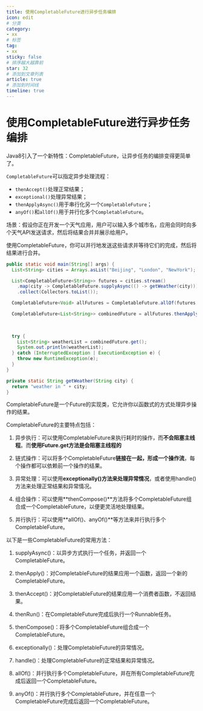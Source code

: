 ```yaml
---
title: 使用CompletableFuture进行异步任务编排 
icon: edit
# 分类  
category:
- xx
# 标签
tag:
- xx
sticky: false
# 排序越大越靠前
star: 32  
# 添加到文章列表
article: true
# 添加到时间线 
timeline: true
---
```




# 使用CompletableFuture进行异步任务编排

Java8引入了一个新特性：CompletableFuture，让异步任务的编排变得更简单了。

`CompletableFuture`可以指定异步处理流程：

- `thenAccept()`处理正常结果；
- `exceptional()`处理异常结果；
- `thenApplyAsync()`用于串行化另一个`CompletableFuture`；
- `anyOf()`和`allOf()`用于并行化多个`CompletableFuture`。



场景：假设你正在开发一个天气应用，用户可以输入多个城市名，应用会同时向多个天气API发送请求，然后将结果合并并展示给用户。

使用CompletableFuture，你可以并行地发送这些请求并等待它们的完成，然后将结果进行合并。

```java
public static void main(String[] args) {
  List<String> cities = Arrays.asList("Beijing", "London", "NewYork");

  List<CompletableFuture<String>> futures = cities.stream()
    .map(city -> CompletableFuture.supplyAsync(() -> getWeather(city)))
    .collect(Collectors.toList());

  CompletableFuture<Void> allFutures = CompletableFuture.allOf(futures.toArray(new CompletableFuture[0]));

  CompletableFuture<List<String>> combinedFuture = allFutures.thenApplyAsync(v -> futures.stream()
                                                                             .map(CompletableFuture::join)
                                                                             .collect(Collectors.toList()));

  try {
    List<String> weatherList = combinedFuture.get();
    System.out.println(weatherList);
  } catch (InterruptedException | ExecutionException e) {
    throw new RuntimeException(e);
  }
}

private static String getWeather(String city) {
  return "weather in " + city;
}
```



CompletableFuture是一个Future的实现类，它允许你以函数式的方式处理异步操作的结果。

CompletableFuture的主要特点包括：

1. 异步执行：可以使用CompletableFuture来执行耗时的操作，而**不会阻塞主线程**。而**使用Future.get方法是会阻塞主线程的**

2. 链式操作：可以将多个CompletableFuture**链接在一起，形成一个操作流**，每个操作都可以依赖前一个操作的结果。

3. 异常处理：可以使用**exceptionally()方法来处理异常情况**，或者使用handle()方法来处理正常结果和异常情况。

4. 组合操作：可以使用**thenCompose()**方法将多个CompletableFuture组合成一个CompletableFuture，以便更灵活地处理结果。

5. 并行执行：可以使用**allOf()、anyOf()**等方法来并行执行多个CompletableFuture。

以下是一些CompletableFuture的常用方法：

1. supplyAsync()：以异步方式执行一个任务，并返回一个CompletableFuture。

2. thenApply()：对CompletableFuture的结果应用一个函数，返回一个新的CompletableFuture。

3. thenAccept()：对CompletableFuture的结果应用一个消费者函数，不返回结果。

4. thenRun()：在CompletableFuture完成后执行一个Runnable任务。

5. thenCompose()：将多个CompletableFuture组合成一个CompletableFuture。

6. exceptionally()：处理CompletableFuture的异常情况。

7. handle()：处理CompletableFuture的正常结果和异常情况。

8. allOf()：并行执行多个CompletableFuture，并在所有CompletableFuture完成后返回一个CompletableFuture。

9. anyOf()：并行执行多个CompletableFuture，并在任意一个CompletableFuture完成后返回一个CompletableFuture。
